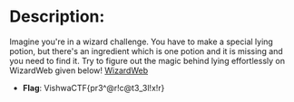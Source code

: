 # Description: 
Imagine you're in a wizard challenge. You have to make a special lying potion, but there's an ingredient which is one potion and it is missing and you need to find it. Try to figure out the magic behind lying effortlessly on WizardWeb given below! [WizardWeb](https://f4324054-dfa0-417c-a432-b8e6e488be47-00-22530gvdcd1u3.sisko.replit.dev/)

- **Flag**: VishwaCTF{pr3^@r!c@t3_3l!x!r}
